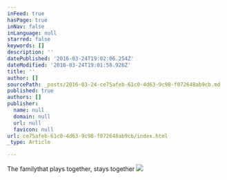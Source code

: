 ```yaml
---
inFeed: true
hasPage: true
inNav: false
inLanguage: null
starred: false
keywords: []
description: ''
datePublished: '2016-03-24T19:02:06.254Z'
dateModified: '2016-03-24T19:01:58.926Z'
title: ''
author: []
sourcePath: _posts/2016-03-24-ce75afeb-61c0-4d63-9c98-f072648ab9cb.md
published: true
authors: []
publisher:
  name: null
  domain: null
  url: null
  favicon: null
url: ce75afeb-61c0-4d63-9c98-f072648ab9cb/index.html
_type: Article

---
```

The familythat plays together, stays together
![](https://the-grid-user-content.s3-us-west-2.amazonaws.com/84e90015-2f67-4332-809f-4e0c2d5c2b6e.jpg)
